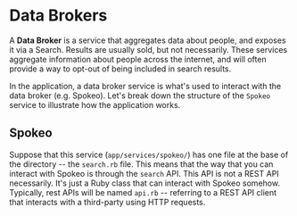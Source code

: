 # Data Brokers

A **Data Broker** is a service that aggregates data about people, and exposes it via a Search. Results are usually sold,
but not necessarily. These services aggregate information about people across the internet, and will often provide a way
to opt-out of being included in search results.

In the application, a data broker service is what's used to interact with the data broker (e.g. Spokeo). Let's break
down the structure of the `Spokeo` service to illustrate how the application works.

## Spokeo

Suppose that this service (`app/services/spokeo/`) has one file at the base of the directory -- the `search.rb` file.
This means that the way that you can interact with Spokeo is through the `search` API. This API is not a REST API
necessarily. It's just a Ruby class that can interact with Spokeo somehow. Typically, rest APIs will be named `api.rb`
-- referring to a REST API client that interacts with a third-party using HTTP requests.
